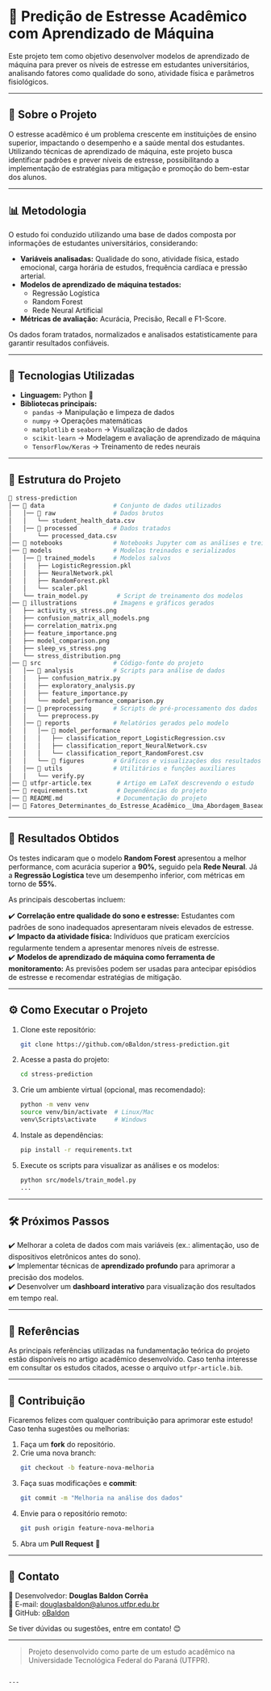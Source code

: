 # 📘 Predição de Estresse Acadêmico com Aprendizado de Máquina

Este projeto tem como objetivo desenvolver modelos de aprendizado de máquina para prever os níveis de estresse em estudantes universitários, analisando fatores como qualidade do sono, atividade física e parâmetros fisiológicos.

---

## 📌 Sobre o Projeto

O estresse acadêmico é um problema crescente em instituições de ensino superior, impactando o desempenho e a saúde mental dos estudantes. Utilizando técnicas de aprendizado de máquina, este projeto busca identificar padrões e prever níveis de estresse, possibilitando a implementação de estratégias para mitigação e promoção do bem-estar dos alunos.

---

## 📊 Metodologia

O estudo foi conduzido utilizando uma base de dados composta por informações de estudantes universitários, considerando:

- **Variáveis analisadas:** Qualidade do sono, atividade física, estado emocional, carga horária de estudos, frequência cardíaca e pressão arterial.
- **Modelos de aprendizado de máquina testados:** 
  - Regressão Logística
  - Random Forest
  - Rede Neural Artificial
- **Métricas de avaliação:** Acurácia, Precisão, Recall e F1-Score.

Os dados foram tratados, normalizados e analisados estatisticamente para garantir resultados confiáveis.

---

## 🚀 Tecnologias Utilizadas

- **Linguagem:** Python 🐍
- **Bibliotecas principais:**
  - `pandas` → Manipulação e limpeza de dados
  - `numpy` → Operações matemáticas
  - `matplotlib` e `seaborn` → Visualização de dados
  - `scikit-learn` → Modelagem e avaliação de aprendizado de máquina
  - `TensorFlow/Keras` → Treinamento de redes neurais

---

## 📂 Estrutura do Projeto

```bash
📁 stress-prediction
│── 📂 data                   # Conjunto de dados utilizados
│   │── 📂 raw                # Dados brutos
│   │   └── student_health_data.csv
│   │── 📂 processed          # Dados tratados
│       └── processed_data.csv
│── 📂 notebooks              # Notebooks Jupyter com as análises e treinamentos
│── 📂 models                 # Modelos treinados e serializados
│   │── 📂 trained_models     # Modelos salvos
│   │   ├── LogisticRegression.pkl
│   │   ├── NeuralNetwork.pkl
│   │   ├── RandomForest.pkl
│   │   └── scaler.pkl
│   └── train_model.py        # Script de treinamento dos modelos
│── 📂 illustrations          # Imagens e gráficos gerados
│   ├── activity_vs_stress.png
│   ├── confusion_matrix_all_models.png
│   ├── correlation_matrix.png
│   ├── feature_importance.png
│   ├── model_comparison.png
│   ├── sleep_vs_stress.png
│   └── stress_distribution.png
│── 📂 src                    # Código-fonte do projeto
│   │── 📂 analysis           # Scripts para análise de dados
│   │   ├── confusion_matrix.py
│   │   ├── exploratory_analysis.py
│   │   ├── feature_importance.py
│   │   └── model_performance_comparison.py
│   │── 📂 preprocessing      # Scripts de pré-processamento dos dados
│   │   └── preprocess.py
│   │── 📂 reports            # Relatórios gerados pelo modelo
│   │   │── 📂 model_performance
│   │   │   ├── classification_report_LogisticRegression.csv
│   │   │   ├── classification_report_NeuralNetwork.csv
│   │   │   └── classification_report_RandomForest.csv
│   │   └── 📂 figures        # Gráficos e visualizações dos resultados
│   │── 📂 utils              # Utilitários e funções auxiliares
│   │   └── verify.py
│── 📄 utfpr-article.tex       # Artigo em LaTeX descrevendo o estudo
│── 📄 requirements.txt        # Dependências do projeto
│── 📄 README.md               # Documentação do projeto
│── 📄 Fatores_Determinantes_do_Estresse_Acadêmico__Uma_Abordagem_Baseada_em_Dados_e_Aprendizado_de_Máquina.pdf  # Artigo em PDF
```

---

## 🔬 Resultados Obtidos

Os testes indicaram que o modelo **Random Forest** apresentou a melhor performance, com acurácia superior a **90%**, seguido pela **Rede Neural**. Já a **Regressão Logística** teve um desempenho inferior, com métricas em torno de **55%**.

As principais descobertas incluem:

✔️ **Correlação entre qualidade do sono e estresse:** Estudantes com padrões de sono inadequados apresentaram níveis elevados de estresse.  
✔️ **Impacto da atividade física:** Indivíduos que praticam exercícios regularmente tendem a apresentar menores níveis de estresse.  
✔️ **Modelos de aprendizado de máquina como ferramenta de monitoramento:** As previsões podem ser usadas para antecipar episódios de estresse e recomendar estratégias de mitigação.  

---

## ⚙️ Como Executar o Projeto

1. Clone este repositório:
   ```bash
   git clone https://github.com/oBaldon/stress-prediction.git
   ```
2. Acesse a pasta do projeto:
   ```bash
   cd stress-prediction
   ```
3. Crie um ambiente virtual (opcional, mas recomendado):
   ```bash
   python -m venv venv
   source venv/bin/activate  # Linux/Mac
   venv\Scripts\activate     # Windows
   ```
4. Instale as dependências:
   ```bash
   pip install -r requirements.txt
   ```
5. Execute os scripts para visualizar as análises e os modelos:
   ```bash
   python src/models/train_model.py
   ...
   ```

---

## 🛠️ Próximos Passos

✔️ Melhorar a coleta de dados com mais variáveis (ex.: alimentação, uso de dispositivos eletrônicos antes do sono).  
✔️ Implementar técnicas de **aprendizado profundo** para aprimorar a precisão dos modelos.  
✔️ Desenvolver um **dashboard interativo** para visualização dos resultados em tempo real.  

---

## 📜 Referências

As principais referências utilizadas na fundamentação teórica do projeto estão disponíveis no artigo acadêmico desenvolvido. Caso tenha interesse em consultar os estudos citados, acesse o arquivo `utfpr-article.bib`.

---

## 🤝 Contribuição

Ficaremos felizes com qualquer contribuição para aprimorar este estudo! Caso tenha sugestões ou melhorias:

1. Faça um **fork** do repositório.
2. Crie uma nova branch:
   ```bash
   git checkout -b feature-nova-melhoria
   ```
3. Faça suas modificações e **commit**:
   ```bash
   git commit -m "Melhoria na análise dos dados"
   ```
4. Envie para o repositório remoto:
   ```bash
   git push origin feature-nova-melhoria
   ```
5. Abra um **Pull Request** 🚀

---

## 📧 Contato

📌 Desenvolvedor: **Douglas Baldon Corrêa**  
📧 E-mail: douglasbaldon@alunos.utfpr.edu.br  
🔗 GitHub: [oBaldon](https://github.com/oBaldon)

Se tiver dúvidas ou sugestões, entre em contato! 😊

---

> Projeto desenvolvido como parte de um estudo acadêmico na Universidade Tecnológica Federal do Paraná (UTFPR).
```

---
